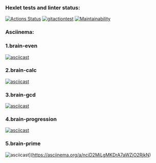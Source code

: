 ### Hexlet tests and linter status:
[![Actions Status](https://github.com/georgegla/frontend-project-lvl1/workflows/hexlet-check/badge.svg)](https://github.com/georgegla/frontend-project-lvl1/actions)
[![gitactiontest](https://github.com/georgegla/frontend-project-lvl1/actions/workflows/gitactiontest.yml/badge.svg)](https://github.com/georgegla/frontend-project-lvl1/actions/workflows/gitactiontest.yml)
[![Maintainability](https://api.codeclimate.com/v1/badges/5d9a2bac2d239c3b62d9/maintainability)](https://codeclimate.com/github/georgegla/frontend-project-lvl1/maintainability)
### Asciinema:
### 1.brain-even
[![asciicast](https://asciinema.org/a/x1HxAcJNnB7RilAfmdc532ztB.svg)](https://asciinema.org/a/x1HxAcJNnB7RilAfmdc532ztB)
### 2.brain-calc
[![asciicast](https://asciinema.org/a/ejqFvgGdGOx37DWV0R4hryGrU.svg)](https://asciinema.org/a/ejqFvgGdGOx37DWV0R4hryGrU)
### 3.brain-gcd
[![asciicast](https://asciinema.org/a/88vX8Lru6ik9hXehxERlD0n6t.svg)](https://asciinema.org/a/88vX8Lru6ik9hXehxERlD0n6t)
### 4.brain-progression
[![asciicast](https://asciinema.org/a/cUbnbv9ml4zDSh5GM1WDZ9LDk.svg)](https://asciinema.org/a/cUbnbv9ml4zDSh5GM1WDZ9LDk)
### 5.brain-prime
![asciicast](https://asciinema.org/a/nciD2MiLgMKDrA7aWZjO2RjkN.svg)](https://asciinema.org/a/nciD2MiLgMKDrA7aWZjO2RjkN)